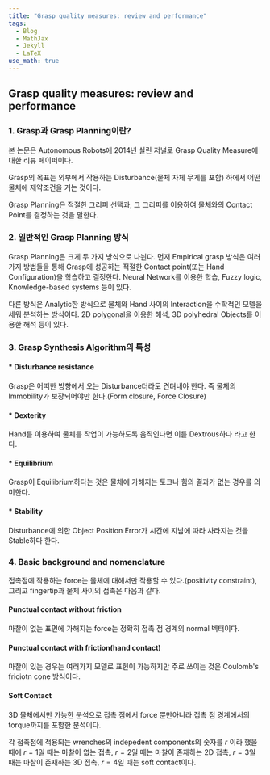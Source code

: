 ```yaml
---
title: "Grasp quality measures: review and performance"
tags:
  - Blog
  - MathJax
  - Jekyll
  - LaTeX
use_math: true
---
```

## Grasp quality measures: review and performance
### 1. Grasp과 Grasp Planning이란?
본 논문은 Autonomous Robots에 2014년 실린 저널로 Grasp Quality Measure에 대한 리뷰 페이퍼이다.

Grasp의 목표는 외부에서 작용하는 Disturbance(물체 자체 무게를 포함) 하에서 어떤 물체에 제약조건을 거는 것이다. 

Grasp Planning은 적절한 그리퍼 선택과, 그 그리퍼를 이용하여 물체와의 Contact Point를 결정하는 것을 말한다.

### 2. 일반적인 Grasp Planning 방식
Grasp Planning은 크게 두 가지 방식으로 나뉜다. 먼저 Empirical grasp 방식은 여러가지 방법들을 통해 Grasp에 성공하는 적절한 Contact point(또는 Hand Configuration)을 학습하고 결정한다. Neural Network를 이용한 학습, Fuzzy logic, Knowledge-based systems 등이 있다.

다른 방식은 Analytic한 방식으로 물체와 Hand 사이의 Interaction을 수학적인 모델을 세워 분석하는 방식이다. 2D polygonal을 이용한 해석, 3D polyhedral Objects를 이용한 해석 등이 있다.

### 3. Grasp Synthesis Algorithm의 특성
#### * Disturbance resistance
Grasp은 어떠한 방향에서 오는 Disturbance더라도 견뎌내야 한다. 즉 물체의 Immobility가 보장되어야만 한다.(Form closure, Force Closure)
#### * Dexterity
Hand를 이용하여 물체를 작업이 가능하도록 움직인다면 이를 Dextrous하다 라고 한다.
#### * Equilibrium
Grasp이 Equilibrium하다는 것은 물체에 가해지는 토크나 힘의 결과가 없는 경우를 의미한다.
#### * Stability
Disturbance에 의한 Object Position Error가 시간에 지남에 따라 사라지는 것을 Stable하다 한다.

### 4. Basic background and nomenclature
접촉점에 작용하는 force는 물체에 대해서만 작용할 수 있다.(positivity constraint), 그리고 fingertip과 물체 사이의 접촉은 다음과 같다.
#### Punctual contact without friction
마찰이 없는 표면에 가해지는 force는 정확히 접촉 점 경계의 normal 벡터이다.
#### Punctual contact with friction(hand contact)
마찰이 있는 경우는 여러가지 모델로 표현이 가능하지만 주로 쓰이는 것은 Coulomb's friciotn cone 방식이다.
#### Soft Contact
3D 물체에서만 가능한 분석으로 접촉 점에서 force 뿐만아니라 접촉 점 경계에서의 torque까지를 포함한 분석이다.

각 접촉점에 적용되는 wrenches의 indepedent components의 숫자를 $r$ 이라 했을 때에 $r = 1$일 때는 마찰이 없는 접촉, $r = 2$일 때는 마찰이 존재하는 2D 접촉, $r= 3$일 때는 마찰이 존재하는 3D 접촉, $r = 4$일 때는 soft contact이다.





